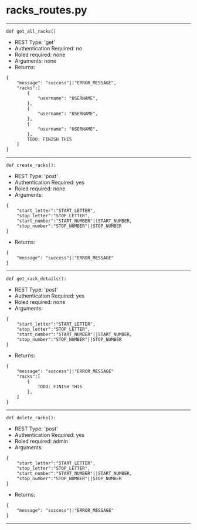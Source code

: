 

# racks_routes.py

-----------------------------
```language=python
def get_all_racks()
```
- REST Type: 'get'
- Authentication Required: no
- Roled required: none
- Arguments: none
- Returns:
```language=json
{
    "message": "success"||"ERROR_MESSAGE",
    "racks":[
        {
            "username": "USERNAME",
        },
        {
            "username": "USERNAME",
        },
        {
            "username": "USERNAME",
        },
        TODO: FINISH THIS
    ]
}
```
-----------------------------
```language=python
def create_racks():
```
- REST Type: 'post'
- Authentication Required: yes
- Roled required: none
- Arguments:
```language=json
{
    "start_letter":"START_LETTER",
    "stop_letter":"STOP_LETTER",
    "start_number":"START_NUMBER"||START_NUMBER,
    "stop_number":"STOP_NUMBER"||STOP_NUMBER
}
```
- Returns:
```language=json
{
    "message": "success"||"ERROR_MESSAGE"
}
```
-----------------------------
```language=python
def get_rack_details():
```
- REST Type: 'post'
- Authentication Required: yes
- Roled required: none
- Arguments:
```language=json
{
    "start_letter":"START_LETTER",
    "stop_letter":"STOP_LETTER",
    "start_number":"START_NUMBER"||START_NUMBER,
    "stop_number":"STOP_NUMBER"||STOP_NUMBER
}
```
- Returns:
```language=json
{
    "message": "success"||"ERROR_MESSAGE"
    "racks":[
        {
            TODO: FINISH THIS
        },
    ]
}
```
-----------------------------
```language=python
def delete_racks():
```
- REST Type: 'post'
- Authentication Required: yes
- Roled required: admin
- Arguments:
```language=json
{
    "start_letter":"START_LETTER",
    "stop_letter":"STOP_LETTER",
    "start_number":"START_NUMBER"||START_NUMBER,
    "stop_number":"STOP_NUMBER"||STOP_NUMBER
}
```
- Returns:
```language=json
{
    "message": "success"||"ERROR_MESSAGE"
}
```
-----------------------------
